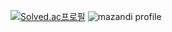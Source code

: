 [![Solved.ac프로필](http://mazassumnida.wtf/api/v2/generate_badge?boj=finimage)](https://solved.ac/finimage)
![mazandi profile](http://mazandi.herokuapp.com/api?handle=finimage&theme=dark)

